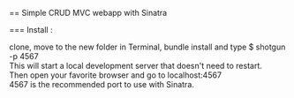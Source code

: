 == Simple CRUD MVC webapp with Sinatra

=== Install :

clone, move to the new folder in Terminal, bundle install and type $ shotgun -p 4567 <br>
This will start a local development server that doesn't need to restart.<br>
Then open your favorite browser and go to localhost:4567<br>
4567 is the recommended port to use with Sinatra.
